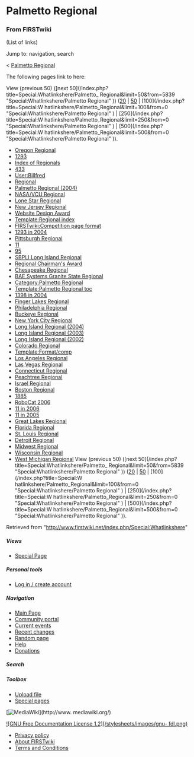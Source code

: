 # Palmetto Regional

### From FIRSTwiki

(List of links)

Jump to: navigation, search

&lt; [Palmetto Regional](/index.php?title=Palmetto_Regional&redirect=no
"Palmetto Regional" )  

The following pages link to here:

View (previous 50) ([next 50](/index.php?title=Special:Whatlinkshere/Palmetto_
Regional&limit=50&from=5839 "Special:Whatlinkshere/Palmetto Regional" ))
([20](/index.php?title=Special:Whatlinkshere/Palmetto_Regional&limit=20&from=0
"Special:Whatlinkshere/Palmetto Regional" ) |
[50](/index.php?title=Special:Whatlinkshere/Palmetto_Regional&limit=50&from=0
"Special:Whatlinkshere/Palmetto Regional" ) | [100](/index.php?title=Special:W
hatlinkshere/Palmetto_Regional&limit=100&from=0
"Special:Whatlinkshere/Palmetto Regional" ) | [250](/index.php?title=Special:W
hatlinkshere/Palmetto_Regional&limit=250&from=0
"Special:Whatlinkshere/Palmetto Regional" ) | [500](/index.php?title=Special:W
hatlinkshere/Palmetto_Regional&limit=500&from=0
"Special:Whatlinkshere/Palmetto Regional" )).

  * [Oregon Regional](/index.php/Oregon_Regional "Oregon Regional" )
  * [1293](/index.php/1293 "1293" )
  * [Index of Regionals](/index.php/Index_of_Regionals "Index of Regionals" )
  * [433](/index.php/433 "433" )
  * [User:Billfred](/index.php/User:Billfred "User:Billfred" )
  * [Regional](/index.php/Regional "Regional" )
  * [Palmetto Regional (2004)](/index.php/Palmetto_Regional_%282004%29 "Palmetto Regional \(2004\)" )
  * [NASA/VCU Regional](/index.php/NASA/VCU_Regional "NASA/VCU Regional" )
  * [Lone Star Regional](/index.php/Lone_Star_Regional "Lone Star Regional" )
  * [New Jersey Regional](/index.php/New_Jersey_Regional "New Jersey Regional" )
  * [Website Design Award](/index.php/Website_Design_Award "Website Design Award" )
  * [Template:Regional index](/index.php/Template:Regional_index "Template:Regional index" )
  * [FIRSTwiki:Competition page format](/index.php/FIRSTwiki:Competition_page_format "FIRSTwiki:Competition page format" )
  * [1293 in 2004](/index.php/1293_in_2004 "1293 in 2004" )
  * [Pittsburgh Regional](/index.php/Pittsburgh_Regional "Pittsburgh Regional" )
  * [11](/index.php/11 "11" )
  * [95](/index.php/95 "95" )
  * [SBPLI Long Island Regional](/index.php/SBPLI_Long_Island_Regional "SBPLI Long Island Regional" )
  * [Regional Chairman's Award](/index.php/Regional_Chairman%27s_Award "Regional Chairman's Award" )
  * [Chesapeake Regional](/index.php/Chesapeake_Regional "Chesapeake Regional" )
  * [BAE Systems Granite State Regional](/index.php/BAE_Systems_Granite_State_Regional "BAE Systems Granite State Regional" )
  * [Category:Palmetto Regional](/index.php/Category:Palmetto_Regional "Category:Palmetto Regional" )
  * [Template:Palmetto Regional toc](/index.php/Template:Palmetto_Regional_toc "Template:Palmetto Regional toc" )
  * [1398 in 2004](/index.php/1398_in_2004 "1398 in 2004" )
  * [Finger Lakes Regional](/index.php/Finger_Lakes_Regional "Finger Lakes Regional" )
  * [Philadelphia Regional](/index.php/Philadelphia_Regional "Philadelphia Regional" )
  * [Buckeye Regional](/index.php/Buckeye_Regional "Buckeye Regional" )
  * [New York City Regional](/index.php/New_York_City_Regional "New York City Regional" )
  * [Long Island Regional (2004)](/index.php/Long_Island_Regional_%282004%29 "Long Island Regional \(2004\)" )
  * [Long Island Regional (2003)](/index.php/Long_Island_Regional_%282003%29 "Long Island Regional \(2003\)" )
  * [Long Island Regional (2002)](/index.php/Long_Island_Regional_%282002%29 "Long Island Regional \(2002\)" )
  * [Colorado Regional](/index.php/Colorado_Regional "Colorado Regional" )
  * [Template:Format/comp](/index.php/Template:Format/comp "Template:Format/comp" )
  * [Los Angeles Regional](/index.php/Los_Angeles_Regional "Los Angeles Regional" )
  * [Las Vegas Regional](/index.php/Las_Vegas_Regional "Las Vegas Regional" )
  * [Connecticut Regional](/index.php/Connecticut_Regional "Connecticut Regional" )
  * [Peachtree Regional](/index.php/Peachtree_Regional "Peachtree Regional" )
  * [Israel Regional](/index.php/Israel_Regional "Israel Regional" )
  * [Boston Regional](/index.php/Boston_Regional "Boston Regional" )
  * [1885](/index.php/1885 "1885" )
  * [RoboCat 2006](/index.php/RoboCat_2006 "RoboCat 2006" )
  * [11 in 2006](/index.php/11_in_2006 "11 in 2006" )
  * [11 in 2005](/index.php/11_in_2005 "11 in 2005" )
  * [Great Lakes Regional](/index.php/Great_Lakes_Regional "Great Lakes Regional" )
  * [Florida Regional](/index.php/Florida_Regional "Florida Regional" )
  * [St. Louis Regional](/index.php/St._Louis_Regional "St. Louis Regional" )
  * [Detroit Regional](/index.php/Detroit_Regional "Detroit Regional" )
  * [Midwest Regional](/index.php/Midwest_Regional "Midwest Regional" )
  * [Wisconsin Regional](/index.php/Wisconsin_Regional "Wisconsin Regional" )
  * [West Michigan Regional](/index.php/West_Michigan_Regional "West Michigan Regional" )
View (previous 50) ([next 50](/index.php?title=Special:Whatlinkshere/Palmetto_
Regional&limit=50&from=5839 "Special:Whatlinkshere/Palmetto Regional" ))
([20](/index.php?title=Special:Whatlinkshere/Palmetto_Regional&limit=20&from=0
"Special:Whatlinkshere/Palmetto Regional" ) |
[50](/index.php?title=Special:Whatlinkshere/Palmetto_Regional&limit=50&from=0
"Special:Whatlinkshere/Palmetto Regional" ) | [100](/index.php?title=Special:W
hatlinkshere/Palmetto_Regional&limit=100&from=0
"Special:Whatlinkshere/Palmetto Regional" ) | [250](/index.php?title=Special:W
hatlinkshere/Palmetto_Regional&limit=250&from=0
"Special:Whatlinkshere/Palmetto Regional" ) | [500](/index.php?title=Special:W
hatlinkshere/Palmetto_Regional&limit=500&from=0
"Special:Whatlinkshere/Palmetto Regional" )).

Retrieved from "<http://www.firstwiki.net/index.php/Special:Whatlinkshere>"

##### Views

  * [Special Page](/index.php/Special:Whatlinkshere/Palmetto_Regional)

##### Personal tools

  * [Log in / create account](/index.php?title=Special:Userlogin&returnto=Special:Whatlinkshere)

[](/index.php/Main_Page "Main Page" )

##### Navigation

  * [Main Page](/index.php/Main_Page)
  * [Community portal](/index.php/FIRSTwiki:Community_portal)
  * [Current events](/index.php/Current_events)
  * [Recent changes](/index.php/Special:Recentchanges)
  * [Random page](/index.php/Special:Random)
  * [Help](/index.php/Help:Contents)
  * [Donations](/index.php/FIRSTwiki:Site_support)

##### Search



##### Toolbox

  * [Upload file](/index.php/Special:Upload)
  * [Special pages](/index.php/Special:Specialpages)

[![MediaWiki](/skins/common/images/poweredby_mediawiki_88x31.png)](http://www.
mediawiki.org/)

[![GNU Free Documentation License 1.2](/stylesheets/images/gnu-
fdl.png)](http://www.gnu.org/copyleft/fdl.html)

  * [Privacy policy](/index.php/FIRSTwiki:Privacy_policy "FIRSTwiki:Privacy policy" )
  * [About FIRSTwiki](/index.php/FIRSTwiki:About "FIRSTwiki:About" )
  * [Terms and Conditions](/index.php/FIRSTwiki:Terms_and_conditions "FIRSTwiki:Terms and conditions" )

